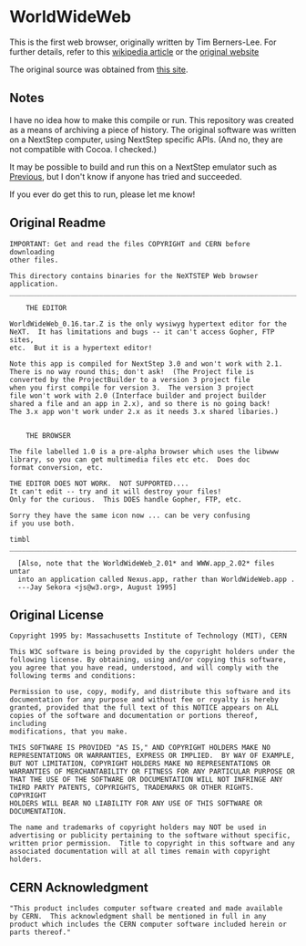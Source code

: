 WorldWideWeb
============

This is the first web browser, originally written by Tim Berners-Lee.
For further details, refer to this [wikipedia article](https://www.w3.org/People/Berners-Lee/WorldWideWeb.html)
or the [original website](https://www.w3.org/People/Berners-Lee/WorldWideWeb.html)

The original source was obtained from [this site](http://browsers.evolt.org/browsers/archive/worldwideweb/NeXT).

Notes
-----

I have no idea how to make this compile or run. This repository was created
as a means of archiving a piece of history. The original software was written
on a NextStep computer, using NextStep specific APIs. (And no, they are not
compatible with Cocoa. I checked.)

It may be possible to build and run this on a NextStep emulator such as
[Previous](http://previous.alternative-system.com), but I don't know if anyone
has tried and succeeded.

If you ever do get this to run, please let me know!

Original Readme
---------------

    IMPORTANT: Get and read the files COPYRIGHT and CERN before downloading 
    other files.
 
    This directory contains binaries for the NeXTSTEP Web browser
    application.
    ________________________________________________________________________

    	THE EDITOR

    WorldWideWeb_0.16.tar.Z is the only wysiwyg hypertext editor for the
    NeXT.  It has limitations and bugs -- it can't access Gopher, FTP sites,
    etc.  But it is a hypertext editor!

    Note this app is compiled for NextStep 3.0 and won't work with 2.1.
    There is no way round this; don't ask!  (The Project file is
    converted by the ProjectBuilder to a version 3 project file
    when you first compile for version 3.  The version 3 project
    file won't work with 2.0 (Interface builder and project builder
    shared a file and an app in 2.x), and so there is no going back!
    The 3.x app won't work under 2.x as it needs 3.x shared libaries.)


    	THE BROWSER

    The file labelled 1.0 is a pre-alpha browser which uses the libwww
    library, so you can get multimedia files etc etc.  Does doc
    format conversion, etc.  

    THE EDITOR DOES NOT WORK.  NOT SUPPORTED....
    It can't edit -- try and it will destroy your files!
    Only for the curious.  This DOES handle Gopher, FTP, etc.

    Sorry they have the same icon now ... can be very confusing
    if you use both.

    timbl
    ________________________________________________________________________

      [Also, note that the WorldWideWeb_2.01* and WWW.app_2.02* files untar
      into an application called Nexus.app, rather than WorldWideWeb.app .
      ---Jay Sekora <js@w3.org>, August 1995]

Original License
---------------

    Copyright 1995 by: Massachusetts Institute of Technology (MIT), CERN

    This W3C software is being provided by the copyright holders under the
    following license. By obtaining, using and/or copying this software,
    you agree that you have read, understood, and will comply with the
    following terms and conditions:

    Permission to use, copy, modify, and distribute this software and its
    documentation for any purpose and without fee or royalty is hereby
    granted, provided that the full text of this NOTICE appears on ALL
    copies of the software and documentation or portions thereof, including
    modifications, that you make.

    THIS SOFTWARE IS PROVIDED "AS IS," AND COPYRIGHT HOLDERS MAKE NO
    REPRESENTATIONS OR WARRANTIES, EXPRESS OR IMPLIED.  BY WAY OF EXAMPLE,
    BUT NOT LIMITATION, COPYRIGHT HOLDERS MAKE NO REPRESENTATIONS OR
    WARRANTIES OF MERCHANTABILITY OR FITNESS FOR ANY PARTICULAR PURPOSE OR
    THAT THE USE OF THE SOFTWARE OR DOCUMENTATION WILL NOT INFRINGE ANY
    THIRD PARTY PATENTS, COPYRIGHTS, TRADEMARKS OR OTHER RIGHTS.  COPYRIGHT
    HOLDERS WILL BEAR NO LIABILITY FOR ANY USE OF THIS SOFTWARE OR
    DOCUMENTATION.

    The name and trademarks of copyright holders may NOT be used in
    advertising or publicity pertaining to the software without specific,
    written prior permission.  Title to copyright in this software and any
    associated documentation will at all times remain with copyright
    holders.
    
CERN Acknowledgment
------------------

    "This product includes computer software created and made available
    by CERN.  This acknowledgment shall be mentioned in full in any
    product which includes the CERN computer software included herein or
    parts thereof."